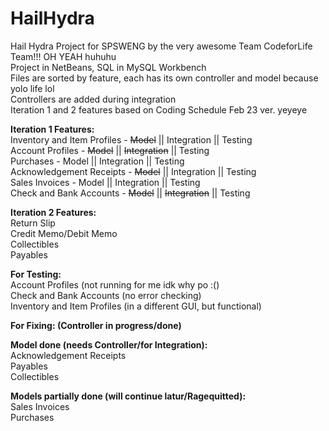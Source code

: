 # HailHydra
Hail Hydra Project for SPSWENG by the very awesome Team CodeforLife Team!!! OH YEAH huhuhu <br>
Project in NetBeans, SQL in MySQL Workbench <br>
Files are sorted by feature, each has its own controller and model because yolo life lol <br>
Controllers are added during integration <br>
Iteration 1 and 2 features based on Coding Schedule Feb 23 ver. yeyeye <br>

**Iteration 1 Features:** <br>
Inventory and Item Profiles - ~~Model~~ || Integration || Testing <br>
Account Profiles - ~~Model~~ || ~~Integration~~ || Testing <br>
Purchases - Model || Integration || Testing <br>
Acknowledgement Receipts - ~~Model~~ || Integration || Testing <br>
Sales Invoices - Model || Integration || Testing <br>
Check and Bank Accounts - ~~Model~~ || ~~Integration~~ || Testing  <br>

**Iteration 2 Features:** <br>
Return Slip <br>
Credit Memo/Debit Memo <br>
Collectibles <br>
Payables <br>

**For Testing:** <br>
Account Profiles (not running for me idk why po :() <br>
Check and Bank Accounts (no error checking)<br>
Inventory and Item Profiles (in a different GUI, but functional)<br>

**For Fixing: (Controller in progress/done)** <br>

**Model done (needs Controller/for Integration):** <br>
Acknowledgement Receipts <br>
Payables <br>
Collectibles <br>

**Models partially done (will continue latur/Ragequitted):** <br>
Sales Invoices <br>
Purchases <br>
